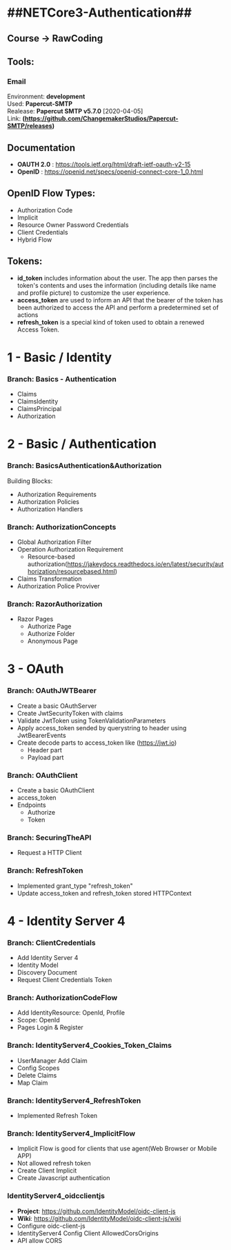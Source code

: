 # ##NETCore3-Authentication##
## Course -> RawCoding

## Tools:
### Email 
Environment: **development**<br> 
Used: **Papercut-SMTP**<br> 
Realease: **Papercut SMTP v5.7.0** [2020-04-05]<br>
Link: **(https://github.com/ChangemakerStudios/Papercut-SMTP/releases)**<br>

##  Documentation
 - **OAUTH 2.0** : https://tools.ietf.org/html/draft-ietf-oauth-v2-15
 - **OpenID** : https://openid.net/specs/openid-connect-core-1_0.html

## OpenID Flow Types:
 - Authorization Code
 - Implicit
 - Resource Owner Password Credentials
 - Client Credentials
 - Hybrid Flow

## Tokens:
 - **id_token** includes information about the user. The app then parses the token's contents and uses the information (including details like name and profile picture) to customize the user experience.
 - **access_token** are used to inform an API that the bearer of the token has been authorized to access the API and perform a predetermined set of actions 
 - **refresh_token** is a special kind of token used to obtain a renewed Access Token. 


# 1 - Basic / Identity

### Branch: Basics - Authentication
 - Claims
 - ClaimsIdentity
 - ClaimsPrincipal
 - Authorization
 
# 2 - Basic / Authentication

### Branch: BasicsAuthentication&Authorization
Building Blocks:<br>
 - Authorization Requirements
 - Authorization Policies
 - Authorization Handlers
 
### Branch: AuthorizationConcepts 
 - Global Authorization Filter
 - Operation Authorization Requirement
 	- Resource-based authorization(https://jakeydocs.readthedocs.io/en/latest/security/authorization/resourcebased.html)
 - Claims Transformation
 - Authorization Police Proviver
 
### Branch: RazorAuthorization
 - Razor Pages
 	- Authorize Page
	- Authorize Folder
	- Anonymous Page
	
# 3 - OAuth
	
### Branch: OAuthJWTBearer
 - Create a basic OAuthServer
 - Create JwtSecurityToken with claims
 - Validate JwtToken using TokenValidationParameters
 - Apply access_token sended by querystring to header using JwtBearerEvents
 - Create decode parts to access_token like (https://jwt.io)
	- Header part
	- Payload part
	
### Branch: OAuthClient
 - Create a basic OAuthClient
 - access_token
 - Endpoints
 	- Authorize
	- Token

### Branch: SecuringTheAPI
 - Request a HTTP Client

### Branch: RefreshToken
 - Implemented grant_type "refresh_token"
 - Update access_token and refresh_token stored HTTPContext
 
# 4 - Identity Server 4
 
### Branch: ClientCredentials
 - Add Identity Server 4
 - Identity Model
 - Discovery Document
 - Request Client Credentials Token

### Branch: AuthorizationCodeFlow
 - Add IdentityResource: OpenId, Profile
 - Scope: OpenId
 - Pages Login & Register
  
### Branch: IdentityServer4_Cookies_Token_Claims
 - UserManager Add Claim
 - Config Scopes
 - Delete Claims
 - Map Claim
 
 ### Branch: IdentityServer4_RefreshToken
 - Implemented Refresh Token
 
 ### Branch: IdentityServer4_ImplicitFlow
 - Implicit Flow is good for clients that use agent(Web Browser or Mobile APP)
 - Not allowed refresh token
 - Create Client Implicit
 - Create Javascript authentication
 
 ### IdentityServer4_oidcclientjs
 - **Project**: https://github.com/IdentityModel/oidc-client-js
 - **Wiki**: https://github.com/IdentityModel/oidc-client-js/wiki
 - Configure oidc-client-js
 - IdentityServer4 Config Client AllowedCorsOrigins
 - API allow CORS
	

